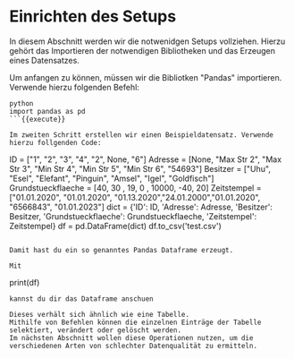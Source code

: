 # Einrichten des Setups

In diesem Abschnitt werden wir die notwenidgen Setups vollziehen.
Hierzu gehört das Importieren der notwendigen Bibliotheken und das Erzeugen eines Datensatzes.


Um anfangen zu können, müssen wir die Bibliotken "Pandas" importieren.
Verwende hierzu folgenden Befehl:


```
python
import pandas as pd
```{{execute}}

Im zweiten Schritt erstellen wir einen Beispieldatensatz. Verwende hierzu follgenden Code:

```
ID = ["1", "2", "3", "4", "2", None, "6"] 
Adresse = [None, "Max Str 2", "Max Str 3", "Min Str 4", "Min Str 5", "Min Str 6", "54693"] 
Besitzer = ["Uhu", "Esel", "Elefant", "Pinguin", "Amsel", "Igel", "Goldfisch"]
Grundstueckflaeche = [40, 30 , 19, 0 , 10000, -40, 20]
Zeitstempel = ["01.01.2020", "01.01.2020", "01.13.2020","24.01.2000","01.01.2020", "6566843", "01.01.2023"]
dict = {'ID': ID, 'Adresse': Adresse, 'Besitzer': Besitzer, 'Grundstueckflaeche': Grundstueckflaeche, 'Zeitstempel': Zeitstempel} 
df = pd.DataFrame(dict) 
df.to_csv('test.csv')
```{{execute}}

Damit hast du ein so genanntes Pandas Dataframe erzeugt. 

Mit 
```
print(df)
```{{execute}}
kannst du dir das Dataframe anschuen

Dieses verhält sich ähnlich wie eine Tabelle.
Mithilfe von Befehlen können die einzelnen Einträge der Tabelle selektiert, verändert oder gelöscht werden. 
Im nächsten Abschnitt wollen diese Operationen nutzen, um die verschiedenen Arten von schlechter Datenqualität zu ermitteln.

